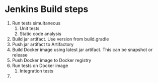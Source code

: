 # Jenkins Build steps
1. Run tests simultaneous
    1. Unit tests
    1. Static code analysis
1. Build jar artifact. Use version from build.gradle
1. Push jar artifact to Artifactory
1. Build Docker image using latest jar artifact. This can be snapshot or release
1. Push Docker image to Docker registry
1. Run tests on Docker image
    1. Integration tests
1. 